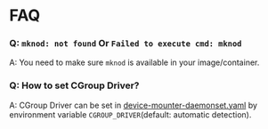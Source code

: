 # FAQ

### Q: `mknod: not found` Or `Failed to execute cmd: mknod`
A: You need to make sure `mknod` is available in your image/container.

### Q: How to set CGroup Driver?
A: CGroup Driver can be set in [device-mounter-daemonset.yaml](../../deploy/device-mounter-daemonset.yaml) by environment variable `CGROUP_DRIVER`(default: automatic detection).


